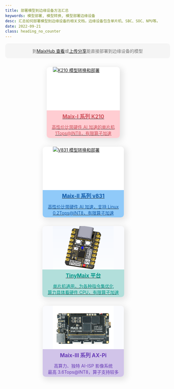 ```yaml
---
title: 部署模型到边缘设备方法汇总
keywords: 模型部署, 模型转换, 模型部署边缘设备
desc: 汇总如何部署模型到边缘设备的相关文档，边缘设备包含单片机、SBC、SOC、NPU等。
date: 2022-09-21
class: heading_no_counter
---
```


<div id="maixhub">
    到<a href="https://maixhub.com/model/zoo">MaixHub 查看</a>或<a href="https://maixhub.com/model/zoo/share">上传分享</a>能直接部署到边缘设备的模型
</div>

<div id="deploy_items">
    <a href="./k210.html">
        <div class="card">
            <img src="/hardware/zh/maix/assets/dk_board/maix_duino/maixduino_0.png" alt="K210 模型转换和部署">
            <div class="card_info card_red">
                <h2>Maix-I 系列 K210</h2>
                <div class="brief">
                    <div>高性价比带硬件 AI 加速的单片机</div>
                    <div>1Tops@INT8，有限算子加速</div>
                </div>
            </div>
        </div>
    </a>
    <a href="./v831.html">
        <div class="card">
            <img src="/hardware/assets/maixII/m2dock.jpg" alt="V831 模型转换和部署">
            <div class="card_info card_blue">
                <h2>Maix-II 系列 v831</h2>
                <div class="brief">
                    <div>高性价比带硬件 AI 加速，支持 Linux</div>
                    <div>0.2Tops@INT8，有限算子加速</div>
                </div>
            </div>
        </div>
    </a>
    <a href="./tinymaix.html">
        <div class="card" style="background-color: #fafbfe">
            <img src="../../assets/m0_small.png" alt="TinyMaix 模型转换和部署">
            <div class="card_info card_green">
                <h2>TinyMaix 平台</h2>
                <div class="brief">
                    <div>单片机通用，为各种指令集优化</div>
                    <div>算力具体看硬件 CPU，有限算子加速</div>
                </div>
            </div>
        </div>
    </a>
    <a>
        <div class="card" style="background-color: #fafbfe">
            <img src="../../assets/maix-iii-small.png" alt="AX-Pi 模型转换和部署">
            <div class="card_info card_purple">
                <h2>Maix-III 系列 AX-Pi</h2>
                <div class="brief">
                    <div>高算力、独特 AI-ISP 影像系统</div>
                    <div>最高 3.6Tops@INT8，算子支持较多</div>
                </div>
            </div>
        </div>
    </a>
</div>

<style>
#deploy_items {
    display: flex;
    justify-content: space-evenly;
    flex-wrap: wrap;
    margin: 0 -10px;
}
#deploy_items a:hover {
    background-color: transparent;
}
#deploy_items > a {
    margin: 1em;
}
.card {
    display: flex;
    flex-direction: column;
    justify-content: space-between;
    align-items: center;
    box-shadow: 5px 6px 20px 4px  rgba(0, 0, 0, 0.1);
    border-radius: 0.6rem;
    transition: 0.4s;
    background: white;
}
.card:hover {
    box-shadow: 5px 6px 40px 4px  rgba(0, 0, 0, 0.1);
    scale: 1.05;
}
.card_info {
    display: flex;
    flex-direction: column;
    align-items: center;
    border-radius: 0 0 0.6rem 0.6rem;
}
.card img {
    height: 10em;
    width: 14em;
    object-fit: cover;
}
.card_info > h2 {
    font-size: 1.2em;
    margin: 0.2em;
    padding: 0.2em 1em;
}
.card_info > .brief {
    margin: 0.2em;
    padding: 0.2em 1em;
    display: flex;
    flex-direction: column;
    align-items: center;
}
.card_red {
    background-color: #ffcdd2;
    color: #cf4f5a;
}
.card_blue {
    background-color: #90caf9;
    color: #105aa9;
}
.card_green {
    background-color: #b2dfdb;
    color: #009688;
}
.card_purple {
    background-color: #d1c4e9;
    color: #673ab7;
}
#maixhub {
    display: flex;
    justify-content: center;
    align-items: center;
    margin: 1em 0;
    width: 100%;
    background-color: #f5f5f5;
    color: #727272;
    border-radius: 0.6rem;
    padding: 1em;
}
.dark #maixhub {
    background-color: #2d2d2d;
    color: #bfbfbf;
}
.dark .card_blue {
    background-color: #003c6c;
    color: #ffffffba;
}
.dark .card_red {
    background-color: #5a0000;
    color: #ffffffba;
}
.dark .card_green {
    background-color: #004e03;
    color: #ffffffba;
}
.dark .card_purple {
    background-color: #370040;
    color: #ffffffba;
}
</style>



